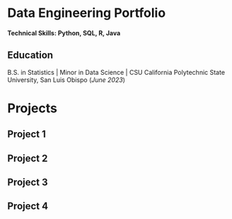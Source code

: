 # Data Engineering Portfolio

#### Technical Skills: Python, SQL, R, Java

## Education
B.S. in Statistics | Minor in Data Science | CSU California Polytechnic State University, San Luis Obispo (_June 2023_)

# Projects

## Project 1
## Project 2
## Project 3
## Project 4
